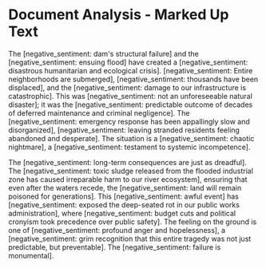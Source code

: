 # Document Analysis - Marked Up Text

The [negative_sentiment: dam's structural failure] and the [negative_sentiment: ensuing flood] have created a [negative_sentiment: disastrous humanitarian and ecological crisis]. [negative_sentiment: Entire neighborhoods are submerged], [negative_sentiment: thousands have been displaced], and the [negative_sentiment: damage to our infrastructure is catastrophic]. This was [negative_sentiment: not an unforeseeable natural disaster]; it was the [negative_sentiment: predictable outcome of decades of deferred maintenance and criminal negligence]. The [negative_sentiment: emergency response has been appallingly slow and disorganized], [negative_sentiment: leaving stranded residents feeling abandoned and desperate]. The situation is a [negative_sentiment: chaotic nightmare], a [negative_sentiment: testament to systemic incompetence].

The [negative_sentiment: long-term consequences are just as dreadful]. The [negative_sentiment: toxic sludge released from the flooded industrial zone has caused irreparable harm to our river ecosystem], ensuring that even after the waters recede, the [negative_sentiment: land will remain poisoned for generations]. This [negative_sentiment: awful event] has [negative_sentiment: exposed the deep-seated rot in our public works administration], where [negative_sentiment: budget cuts and political cronyism took precedence over public safety]. The feeling on the ground is one of [negative_sentiment: profound anger and hopelessness], a [negative_sentiment: grim recognition that this entire tragedy was not just predictable, but preventable]. The [negative_sentiment: failure is monumental].